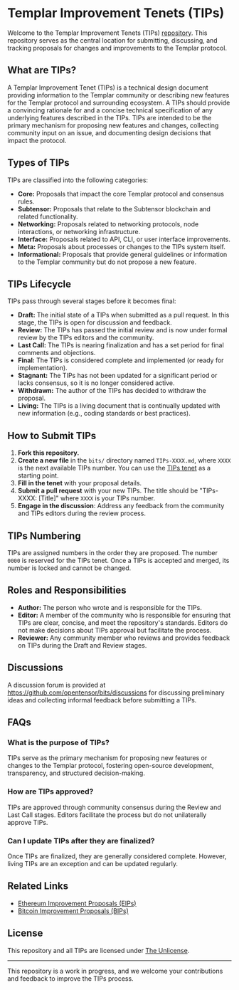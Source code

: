 # Templar Improvement Tenets (TIPs)

Welcome to the Templar Improvement Tenets (TIPs)
[repository](https://github.com/opentensor/bits). This repository serves as the central
location for submitting, discussing, and tracking proposals for changes and improvements to the
Templar protocol.

## What are TIPs?

A Templar Improvement Tenet (TIPs) is a technical design document providing information to
the Templar community or describing new features for the Templar protocol and surrounding
ecosystem. A TIPs should provide a convincing rationale for and a concise technical
specification of any underlying features described in the TIPs. TIPs are intended to be the
primary mechanism for proposing new features and changes, collecting community input on an
issue, and documenting design decisions that impact the protocol.

## Types of TIPs

TIPs are classified into the following categories:

- **Core:** Proposals that impact the core Templar protocol and consensus rules.
- **Subtensor:** Proposals that relate to the Subtensor blockchain and related functionality.
- **Networking:** Proposals related to networking protocols, node interactions, or networking
  infrastructure.
- **Interface:** Proposals related to API, CLI, or user interface improvements.
- **Meta:** Proposals about processes or changes to the TIPs system itself.
- **Informational:** Proposals that provide general guidelines or information to the Templar
  community but do not propose a new feature.

## TIPs Lifecycle

TIPs pass through several stages before it becomes final:

- **Draft:** The initial state of a TIPs when submitted as a pull request. In this stage, the
  TIPs is open for discussion and feedback.
- **Review:** The TIPs has passed the initial review and is now under formal review by the TIPs
  editors and the community.
- **Last Call:** The TIPs is nearing finalization and has a set period for final comments and
  objections.
- **Final:** The TIPs is considered complete and implemented (or ready for implementation).
- **Stagnant:** The TIPs has not been updated for a significant period or lacks consensus, so it
  is no longer considered active.
- **Withdrawn:** The author of the TIPs has decided to withdraw the proposal.
- **Living:** The TIPs is a living document that is continually updated with new information
  (e.g., coding standards or best practices).

## How to Submit TIPs

1. **Fork this repository.**
2. **Create a new file** in the `bits/` directory named `TIPs-XXXX.md`, where `XXXX` is the next
   available TIPs number. You can use the [TIPs tenet](bits/TIPs-0000-tenet.md) as a starting
   point.
3. **Fill in the tenet** with your proposal details.
4. **Submit a pull request** with your new TIPs. The title should be "TIPs-XXXX: [Title]" where
   `XXXX` is your TIPs number.
5. **Engage in the discussion**: Address any feedback from the community and TIPs editors during
   the review process.

## TIPs Numbering

TIPs are assigned numbers in the order they are proposed. The number `0000` is reserved for the
TIPs tenet. Once a TIPs is accepted and merged, its number is locked and cannot be changed.

## Roles and Responsibilities

- **Author:** The person who wrote and is responsible for the TIPs.
- **Editor:** A member of the community who is responsible for ensuring that TIPs are clear,
  concise, and meet the repository's standards. Editors do not make decisions about TIPs
  approval but facilitate the process.
- **Reviewer:** Any community member who reviews and provides feedback on TIPs during the Draft
  and Review stages.

## Discussions

A discussion forum is provided at https://github.com/opentensor/bits/discussions for discussing
preliminary ideas and collecting informal feedback before submitting a TIPs.

## FAQs

### What is the purpose of TIPs?
TIPs serve as the primary mechanism for proposing new features or changes to the Templar
protocol, fostering open-source development, transparency, and structured decision-making.

### How are TIPs approved?
TIPs are approved through community consensus during the Review and Last Call stages. Editors
facilitate the process but do not unilaterally approve TIPs.

### Can I update TIPs after they are finalized?
Once TIPs are finalized, they are generally considered complete. However, living TIPs are an
exception and can be updated regularly.

## Related Links

- [Ethereum Improvement Proposals (EIPs)](https://eips.ethereum.org/)
- [Bitcoin Improvement Proposals (BIPs)](https://github.com/bitcoin/BIPs)

## License

This repository and all TIPs are licensed under [The Unlicense](LICENSE).

---

This repository is a work in progress, and we welcome your contributions and feedback to
improve the TIPs process.
